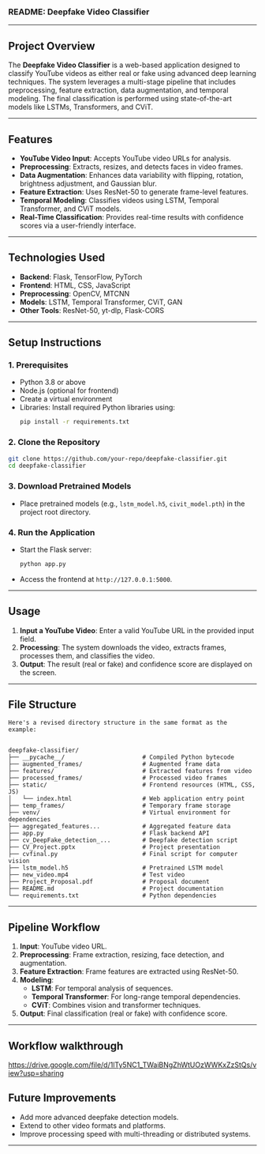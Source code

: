 ### **README: Deepfake Video Classifier**

---

## **Project Overview**
The **Deepfake Video Classifier** is a web-based application designed to classify YouTube videos as either real or fake using advanced deep learning techniques. The system leverages a multi-stage pipeline that includes preprocessing, feature extraction, data augmentation, and temporal modeling. The final classification is performed using state-of-the-art models like LSTMs, Transformers, and CViT.

---

## **Features**
- **YouTube Video Input**: Accepts YouTube video URLs for analysis.
- **Preprocessing**: Extracts, resizes, and detects faces in video frames.
- **Data Augmentation**: Enhances data variability with flipping, rotation, brightness adjustment, and Gaussian blur.
- **Feature Extraction**: Uses ResNet-50 to generate frame-level features.
- **Temporal Modeling**: Classifies videos using LSTM, Temporal Transformer, and CViT models.
- **Real-Time Classification**: Provides real-time results with confidence scores via a user-friendly interface.

---

## **Technologies Used**
- **Backend**: Flask, TensorFlow, PyTorch
- **Frontend**: HTML, CSS, JavaScript
- **Preprocessing**: OpenCV, MTCNN
- **Models**: LSTM, Temporal Transformer, CViT, GAN
- **Other Tools**: ResNet-50, yt-dlp, Flask-CORS

---

## **Setup Instructions**

### **1. Prerequisites**
- Python 3.8 or above
- Node.js (optional for frontend)
- Create a virtual environment
- Libraries: Install required Python libraries using:
  ```bash
  pip install -r requirements.txt
  ```

### **2. Clone the Repository**
```bash
git clone https://github.com/your-repo/deepfake-classifier.git
cd deepfake-classifier
```

### **3. Download Pretrained Models**
- Place pretrained models (e.g., `lstm_model.h5`, `civit_model.pth`) in the project root directory.

### **4. Run the Application**
- Start the Flask server:
  ```bash
  python app.py
  ```
- Access the frontend at `http://127.0.0.1:5000`.

---

## **Usage**

1. **Input a YouTube Video**: Enter a valid YouTube URL in the provided input field.
2. **Processing**: The system downloads the video, extracts frames, processes them, and classifies the video.
3. **Output**: The result (real or fake) and confidence score are displayed on the screen.

---

## **File Structure**

```
Here's a revised directory structure in the same format as the example:


deepfake-classifier/
├── __pycache__/                      # Compiled Python bytecode
├── augmented_frames/                 # Augmented frame data
├── features/                         # Extracted features from video
├── processed_frames/                 # Processed video frames
├── static/                           # Frontend resources (HTML, CSS, JS)
│   └── index.html                    # Web application entry point
├── temp_frames/                      # Temporary frame storage
├── venv/                             # Virtual environment for dependencies
├── aggregated_features...            # Aggregated feature data
├── app.py                            # Flask backend API
├── cv_DeepFake_detection_...         # Deepfake detection script
├── CV_Project.pptx                   # Project presentation
├── cvfinal.py                        # Final script for computer vision
├── lstm_model.h5                     # Pretrained LSTM model
├── new_video.mp4                     # Test video
├── Project_Proposal.pdf              # Proposal document
├── README.md                         # Project documentation
└── requirements.txt                  # Python dependencies

```

---

## **Pipeline Workflow**

1. **Input**: YouTube video URL.
2. **Preprocessing**: Frame extraction, resizing, face detection, and augmentation.
3. **Feature Extraction**: Frame features are extracted using ResNet-50.
4. **Modeling**:
   - **LSTM**: For temporal analysis of sequences.
   - **Temporal Transformer**: For long-range temporal dependencies.
   - **CViT**: Combines vision and transformer techniques.
5. **Output**: Final classification (real or fake) with confidence score.

---
## **Workflow walkthrough**
https://drive.google.com/file/d/1lTy5NC1_TWaiBNgZhWtUOzWWKxZzStQs/view?usp=sharing

## **Future Improvements**
- Add more advanced deepfake detection models.
- Extend to other video formats and platforms.
- Improve processing speed with multi-threading or distributed systems.

---

